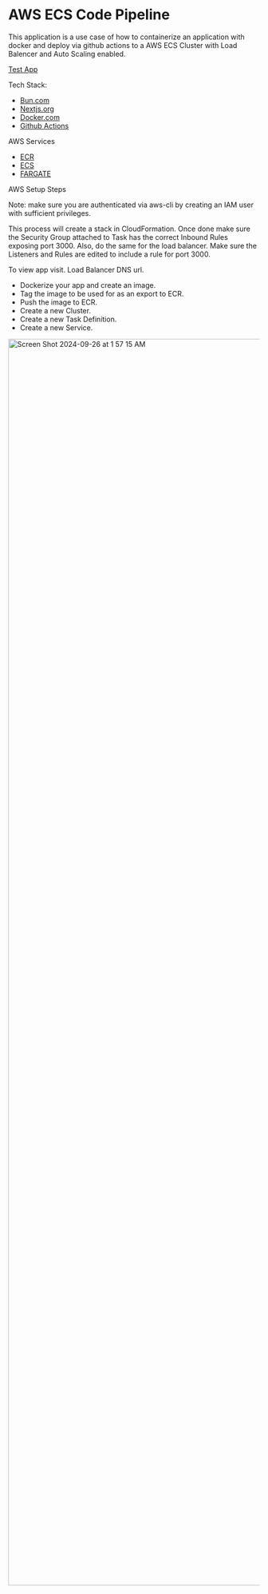 # AWS ECS Code Pipeline 

This application is a use case of how to containerize an application with docker and deploy via github actions to a AWS ECS Cluster with Load Balencer and  Auto Scaling enabled.

[Test App](http://next-app-loadbalancer-1237673968.us-east-1.elb.amazonaws.com:3000)

Tech Stack:

- [Bun.com](https://bun.sh/)
- [Nextjs.org](https://nextjs.org)
- [Docker.com](https://www.docker.com/)
- [Github Actions](https://docs.github.com/en/actions)



AWS Services

- [ECR](https://aws.amazon.com/ecr/)
- [ECS](https://aws.amazon.com/ecs/)
- [FARGATE](https://aws.amazon.com/fargate/)

AWS Setup Steps

Note: make sure you are authenticated via aws-cli by creating an IAM user with sufficient privileges.

This process will create a stack in CloudFormation. Once done make sure the Security Group attached to Task has the correct Inbound Rules exposing port 3000. 
Also, do the same for the load balancer. Make sure the Listeners and Rules are edited to include a rule for port 3000.

To view app visit. Load Balancer DNS url. 

- Dockerize your app and create an image.
- Tag the image to be used for as an export to ECR.
- Push the image to ECR.
- Create a new Cluster.
- Create a new Task Definition.
- Create a new Service.

<img width="2495" alt="Screen Shot 2024-09-26 at 1 57 15 AM" src="https://github.com/user-attachments/assets/bb3df76b-ecb5-4193-8df6-f2abc3ad0d6a">
